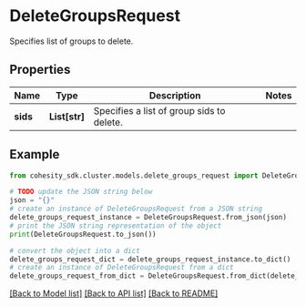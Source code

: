 # DeleteGroupsRequest

Specifies list of groups to delete.

## Properties

Name | Type | Description | Notes
------------ | ------------- | ------------- | -------------
**sids** | **List[str]** | Specifies a list of group sids to delete. | 

## Example

```python
from cohesity_sdk.cluster.models.delete_groups_request import DeleteGroupsRequest

# TODO update the JSON string below
json = "{}"
# create an instance of DeleteGroupsRequest from a JSON string
delete_groups_request_instance = DeleteGroupsRequest.from_json(json)
# print the JSON string representation of the object
print(DeleteGroupsRequest.to_json())

# convert the object into a dict
delete_groups_request_dict = delete_groups_request_instance.to_dict()
# create an instance of DeleteGroupsRequest from a dict
delete_groups_request_from_dict = DeleteGroupsRequest.from_dict(delete_groups_request_dict)
```
[[Back to Model list]](../README.md#documentation-for-models) [[Back to API list]](../README.md#documentation-for-api-endpoints) [[Back to README]](../README.md)


